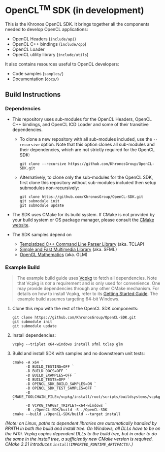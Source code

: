 # OpenCL<sup>TM</sup> SDK (in development)

This is the Khronos OpenCL SDK. It brings together all the components needed to
develop OpenCL applications:

- OpenCL Headers (`include/api`)
- OpenCL C++ bindings (`include/cpp`)
- OpenCL Loader
- OpenCL utility library (`include/utils`)

It also contains resources useful to OpenCL developers:

- Code samples (`samples/`)
- Documentation (`docs/`)

## Build Instructions

### Dependencies

- This repository uses sub-modules for the OpenCL Headers, OpenCL C++ bindings, and OpenCL ICD Loader and some of their transitive dependencies.

  - To clone a new repository with all sub-modules included, use the `--recursive` option. Note that this option clones all sub-modules and their dependencies, which are not strictly required for the OpenCL SDK:

        git clone --recursive https://github.com/KhronosGroup/OpenCL-SDK.git

  - Alternatively, to clone only the sub-modules for the OpenCL SDK, first clone this repository without sub-modules included then setup submodules non-recursively:

        git clone https://github.com/KhronosGroup/OpenCL-SDK.git
        git submodule init
        git submodule update

- The SDK uses CMake for its build system.
If CMake is not provided by your build system or OS package manager, please consult the [CMake website](https://cmake.org).

- The SDK samples depend on

  - [Templatized C++ Command Line Parser Library](http://tclap.sourceforge.net/) (aka. TCLAP)
  - [Simple and Fast Multimedia Library](https://www.sfml-dev.org/) (aka. SFML)
  - [OpenGL Mathematics](https://glm.g-truc.net/0.9.9/index.html) (aka. GLM)

### Example Build

> The example build guide uses [Vcpkg](https://vcpkg.io/en/index.html) to fetch all dependencies. Note that Vcpkg is _not_ a requirement and is only used for convenience. One may provide dependencies through any other CMake mechanism. For details on how to install Vcpkg, refer to its [Getting Started Guide](https://vcpkg.io/en/getting-started.html). The example build assumes targeting 64-bit Windows.

1. Clone this repo with the rest of the OpenCL SDK components:

       git clone https://github.com/KhronosGroup/OpenCL-SDK.git
       git submodule init
       git submodule update

1. Install dependencies:

       vcpkg --triplet x64-windows install sfml tclap glm

1. Build and install SDK with samples and no downstream unit tests:

       cmake -A x64 `
             -D BUILD_TESTING=OFF `
             -D BUILD_DOCS=OFF `
             -D BUILD_EXAMPLES=OFF `
             -D BUILD_TESTS=OFF `
             -D OPENCL_SDK_BUILD_SAMPLES=ON `
             -D OPENCL_SDK_TEST_SAMPLES=OFF `
             -D CMAKE_TOOLCHAIN_FILE=/vcpkg/install/root/scripts/buildsystems/vcpkg.cmake `
             -D VCPKG_TARGET_TRIPLET=x64-windows `
             -B ./OpenCL-SDK/build -S ./OpenCL-SDK
       cmake --build ./OpenCL-SDK/build --target install

_(Note: on Linux, paths to dependent libraries are automatically handled by RPATH in both the build and install tree. On Windows, all DLLs have to be on the `PATH`. Vcpkg copies dependent DLLs to the build tree, but in order to do the same in the install tree, a sufficiently new CMake version is required. CMake 3.21 introduces `install(IMPORTED_RUNTIME_ARTIFACTS)`.)_
